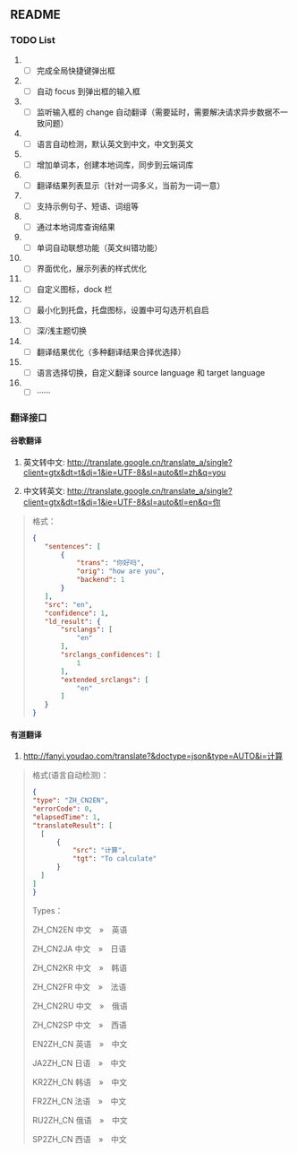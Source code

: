 ## README

### TODO List
1. - [ ] 完成全局快捷键弹出框
2. - [ ] 自动 focus 到弹出框的输入框
3. - [ ] 监听输入框的 change 自动翻译（需要延时，需要解决请求异步数据不一致问题）
4. - [ ] 语言自动检测，默认英文到中文，中文到英文
5. - [ ] 增加单词本，创建本地词库，同步到云端词库
6. - [ ] 翻译结果列表显示（针对一词多义，当前为一词一意）
7. - [ ] 支持示例句子、短语、词组等
8. - [ ] 通过本地词库查询结果
9. - [ ] 单词自动联想功能（英文纠错功能）
10. - [ ] 界面优化，展示列表的样式优化
11. - [ ] 自定义图标，dock 栏
12. - [ ] 最小化到托盘，托盘图标，设置中可勾选开机自启
13. - [ ] 深/浅主题切换
14. - [ ] 翻译结果优化（多种翻译结果合择优选择）
15. - [ ] 语言选择切换，自定义翻译 source language 和 target language
16. - [ ] ······

### 翻译接口

#### 谷歌翻译

1. 英文转中文: http://translate.google.cn/translate_a/single?client=gtx&dt=t&dj=1&ie=UTF-8&sl=auto&tl=zh&q=you

2. 中文转英文: http://translate.google.cn/translate_a/single?client=gtx&dt=t&dj=1&ie=UTF-8&sl=auto&tl=en&q=你 

>格式：
>
>```json
>{
>    "sentences": [
>        {
>            "trans": "你好吗",
>            "orig": "how are you",
>            "backend": 1
>        }
>    ],
>    "src": "en",
>    "confidence": 1,
>    "ld_result": {
>        "srclangs": [
>            "en"
>        ],
>        "srclangs_confidences": [
>            1
>        ],
>        "extended_srclangs": [
>            "en"
>        ]
>    }
>}
>```
>

#### 有道翻译

1. http://fanyi.youdao.com/translate?&doctype=json&type=AUTO&i=计算

>格式(语言自动检测)：
>
>```json
>{
>"type": "ZH_CN2EN",
>"errorCode": 0,
>"elapsedTime": 1,
>"translateResult": [
>   [
>       {
>           "src": "计算",
>           "tgt": "To calculate"
>       }
>   ]
>]
>}
>```
>
>Types：
>
>ZH_CN2EN 中文　»　英语
>
>ZH_CN2JA 中文　»　日语
>
>ZH_CN2KR 中文　»　韩语
>
>ZH_CN2FR 中文　»　法语
>
>ZH_CN2RU 中文　»　俄语
>
>ZH_CN2SP 中文　»　西语
>
>EN2ZH_CN 英语　»　中文
>
>JA2ZH_CN 日语　»　中文
>
>KR2ZH_CN 韩语　»　中文
>
>FR2ZH_CN 法语　»　中文
>
>RU2ZH_CN 俄语　»　中文
>
>SP2ZH_CN 西语　»　中文
>
>